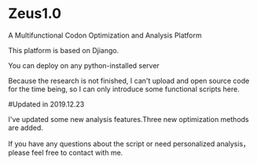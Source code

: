 # Zeus1.0
A Multifunctional Codon Optimization and Analysis Platform

This platform is based on Djiango.

You can deploy on any python-installed server

Because the research is not finished, I can't upload and open source code for the time being, so I can only introduce some functional scripts here.

#Updated in 2019.12.23

I've updated some new analysis features.Three new optimization methods are added.

If you have any questions about the script or need personalized analysis，please feel free to contact with me.


